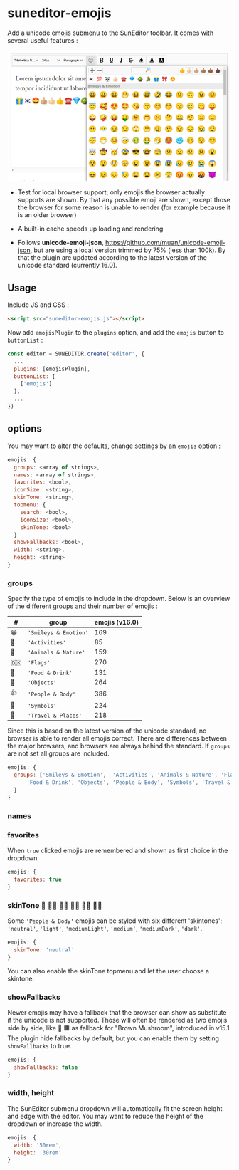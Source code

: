 # suneditor-emojis

Add a unicode emojis submenu to the SunEditor toolbar. It comes with several useful features :

![alt text](assets/sample.png)


- Test for local browser support; only emojis the browser actually supports are shown. By that any possible emoji are shown, except those the browser for some reason is unable to render (for example because it is an older browser)

- A built-in cache speeds up loading and rendering 

- Follows <b>unicode-emoji-json</b>, <a href="https://github.com/muan/unicode-emoji-json">https://github.com/muan/unicode-emoji-json</a>, 
but are using a local version trimmed by 75% (less than 100k). By that the plugin are updated according to the latest version of the unicode standard (currently 16.0). 

## Usage
Include JS and CSS :
```html
<script src="suneditor-emojis.js"></script>
```
Now add ```emojisPlugin``` to the ```plugins``` option, and add the ```emojis``` button to ```buttonList``` : 
```javascript
const editor = SUNEDITOR.create('editor', {
  ...     
  plugins: [emojisPlugin],
  buttonList: [
    ['emojis']
  ],
  ...
})  
```

## options
You may want to alter the defaults, change settings by an ```emojis``` option :
```javascript
emojis: {
  groups: <array of strings>,
  names: <array of strings>,
  favorites: <bool>,
  iconSize: <string>,
  skinTone: <string>,
  topmenu: {
    search: <bool>,
    iconSize: <bool>,
    skinTone: <bool>
  }
  showFallbacks: <bool>,
  width: <string>,
  height: <string>
}
```

### groups

Specify the type of emojis to include in the dropdown. 
Below is an overview of the different groups and their number of emojis :

| # | group | emojis (v16.0)
--- | --- | --- | 
😀 | ```'Smileys & Emotion'``` | 169
🎯 | ```'Activities'``` | 85
🦓 | ```'Animals & Nature'``` | 159
🇩🇰 | ```'Flags'``` | 270
🍷 | ```'Food & Drink'``` | 131
👑 | ```'Objects'``` | 264
👍 | ```'People & Body'``` | 386
🚫 | ```'Symbols'``` | 224
🚀 | ```'Travel & Places'``` | 218

Since this is based on the latest version of the unicode standard, no browser is able to render all emojis correct. 
There are differences between the major browsers, and browsers are always behind the standard.  If ```groups``` 
are not set all groups are included.

```javascript
emojis: {
  groups: ['Smileys & Emotion',  'Activities', 'Animals & Nature', 'Flags', 
      'Food & Drink', 'Objects', 'People & Body', 'Symbols', 'Travel & Places']
  }       
}
```

### names

### favorites
When ```true``` clicked emojis are remembered and shown as first choice in the dropdown.

```javascript
emojis: {
  favorites: true
}
```


### skinTone 🖖 🖖🏻 🖖🏼 🖖🏽 🖖🏾 🖖🏿
Some ```'People & Body'``` emojis can be styled with six different 'skintones': 
```'neutral'```, ```'light'```, ```'mediumLight'```, ```'medium'```, ```'mediumDark'```, 
```'dark'```. 

```javascript
emojis: {
  skinTone: 'neutral'
}
```

You can also enable the skinTone topmenu and let the user choose a skintone.

### showFallbacks
Newer emojis may have a fallback that the browser can show as substitute if the unicode is not supported.
Those will often be rendered as two emojis side by side, like 🍄 🟫 as fallback for 
"Brown Mushroom", introduced in v15.1. The plugin hide fallbacks by default, but you can enable them by setting ```showFallbacks``` to true.

```javascript
emojis: {
  showFallbacks: false
}
```

### width, height
The SunEditor submenu dropdown will automatically fit the screen height and edge with the editor. 
You may want to reduce the height of the dropdown or increase the width. 

```javascript
emojis: {
  width: '50rem',
  height: '30rem'
}
```
